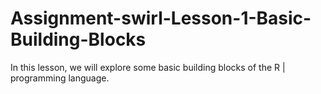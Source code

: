 # Assignment-swirl-Lesson-1-Basic-Building-Blocks
In this lesson, we will explore some basic building blocks of the R | programming language.
